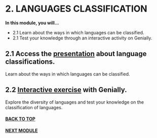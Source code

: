 # 2. LANGUAGES CLASSIFICATION

**In this module, you will...**

- 2.1 Learn about the ways in which languages can be classified. 
- 2.1 Test your knowledge through an interactive activity on
  Genially.


## 2.1 Access the [presentation](http://cosmozonas.github.io/02-M.LANGUAGE_CLASSIFICATIONS/presentation_languages/index.html) about language classifications.

Learn about the ways in which languages can be classified. 

## 2.2 [Interactive exercise](https://view.genially.com/664c6fd37338e60014f696c6/interactive-content-world-map-languages) with Genially.

Explore the diversity of languages and test your knowledge on the classification of languages. 


#### [BACK TO TOP](README.md)
#### [NEXT MODULE](/03-M.GREETINGS/)
 